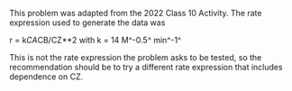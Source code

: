 This problem was adapted from the 2022 Class 10 Activity. The rate expression used to generate the data was

r = k*CA*CB/CZ**2 with k = 14 M^-0.5^ min^-1^

This is not the rate expression the problem asks to be tested, so the recommendation should be to try a different rate expression that includes dependence on CZ.